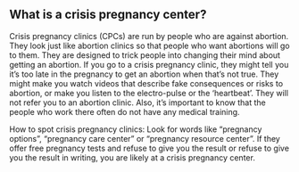 ## What is a crisis pregnancy center?
Crisis pregnancy clinics (CPCs) are run by people who are against abortion. They look just like abortion clinics so that people who want abortions will go to them. They are designed to trick people into changing their mind about getting an abortion. If you go to a crisis pregnancy clinic, they might tell you it’s too late in the pregnancy to get an abortion when that’s not true. They might make you watch videos that describe fake consequences or risks to abortion, or make you listen to the electro-pulse or the ‘heartbeat’. They will not refer you to an abortion clinic. Also, it’s important to know that the people who work there often do not have any medical training.

How to spot crisis pregnancy clinics:
Look for words like “pregnancy options”, “pregnancy care center” or “pregnancy resource center”. If they offer free pregnancy tests and refuse to give you the result or refuse to give you the result in writing, you are likely at a crisis pregnancy center.